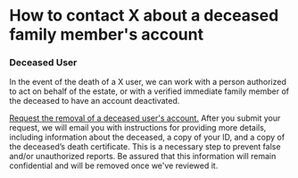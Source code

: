 How to contact X about a deceased family member's account
=========================================================

### Deceased User 

In the event of the death of a X user, we can work with a person authorized to act on behalf of the estate, or with a verified immediate family member of the deceased to have an account deactivated.

[Request the removal of a deceased user's account.](https://help.x.com/forms/account-access/deactivate-or-close-account/deactivate-account-for-deceased) After you submit your request, we will email you with instructions for providing more details, including information about the deceased, a copy of your ID, and a copy of the deceased’s death certificate. This is a necessary step to prevent false and/or unauthorized reports. Be assured that this information will remain confidential and will be removed once we've reviewed it.